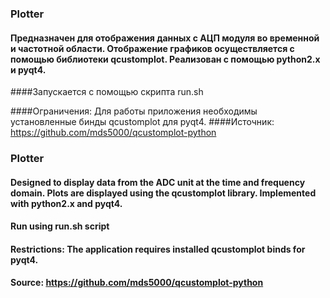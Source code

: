 ### Plotter
#### Предназначен для отображения данных с АЦП модуля во временной и частотной области. Отображение графиков осуществляется с помощью библиотеки qcustomplot. Реализован с помощью python2.x и pyqt4.

####Запускается с помощью скрипта run.sh

####Ограничения: Для работы приложения необходимы установленные бинды qcustomplot для pyqt4.
####Источник: https://github.com/mds5000/qcustomplot-python

### Plotter
#### Designed to display data from the ADC unit at the time and frequency domain. Plots are displayed using the qcustomplot library. Implemented with python2.x and pyqt4.

#### Run using run.sh script

#### Restrictions: The application requires installed qcustomplot binds for pyqt4.
#### Source: https://github.com/mds5000/qcustomplot-python